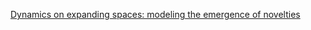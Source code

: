 
[Dynamics on expanding spaces: modeling the emergence of novelties](https://arxiv.org/abs/1701.00994)
